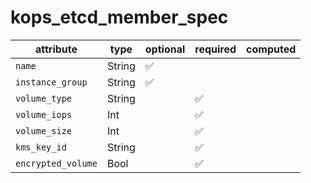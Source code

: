 # kops_etcd_member_spec

| attribute | type | optional | required | computed |
| --- | --- | --- | --- | --- |
| `name` | String | :white_check_mark: |  |  |
| `instance_group` | String | :white_check_mark: |  |  |
| `volume_type` | String |  | :white_check_mark: |  |
| `volume_iops` | Int |  | :white_check_mark: |  |
| `volume_size` | Int |  | :white_check_mark: |  |
| `kms_key_id` | String |  | :white_check_mark: |  |
| `encrypted_volume` | Bool |  | :white_check_mark: |  |
